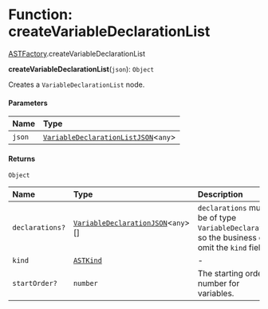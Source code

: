 # Function: createVariableDeclarationList

[ASTFactory](/auto-docs/variable-core/modules/ASTFactory.md).createVariableDeclarationList

**createVariableDeclarationList**(`json`): `Object`

Creates a `VariableDeclarationList` node.

#### Parameters

| Name | Type |
| :------ | :------ |
| `json` | [`VariableDeclarationListJSON`](/auto-docs/variable-core/interfaces/VariableDeclarationListJSON.md)<`any`> |

#### Returns

`Object`

| Name | Type | Description |
| :------ | :------ | :------ |
| `declarations?` | [`VariableDeclarationJSON`](/auto-docs/variable-core/types/VariableDeclarationJSON.md)<`any`>\[] | `declarations` must be of type `VariableDeclaration`, so the business can omit the `kind` field. |
| `kind` | [`ASTKind`](/auto-docs/variable-core/enums/ASTKind.md) | - |
| `startOrder?` | `number` | The starting order number for variables. |
